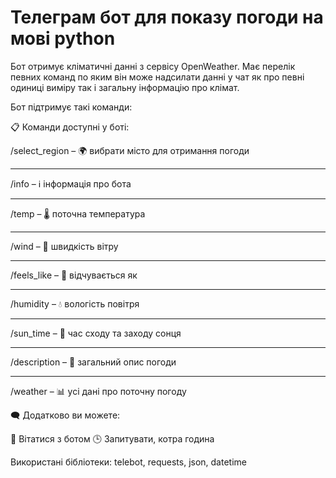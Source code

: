 # Телеграм бот для показу погоди на мові python
Бот отримує кліматичні данні з сервісу OpenWeather. Має перелік певних команд по яким він може надсилати данні у чат як про певні одиниці виміру так і загальну інформацію про клімат.

Бот підтримує такі команди:

📋 Команди доступні у боті:

/select_region – 🌍 вибрати місто для отримання погоди
- - - - - - 
/info – ℹ️ інформація про бота
- - - - - - 
/temp – 🌡 поточна температура
- - - - - - 
/wind – 💨 швидкість вітру
- - - - - - 
/feels_like – 🤔 відчувається як
- - - - - - 
/humidity – 💧 вологість повітря
- - - - - - 
/sun_time – 🌅 час сходу та заходу сонця
- - - - - - 
/description – 📝 загальний опис погоди
- - - - - - 
/weather – 📊 усі дані про поточну погоду

🗨 Додатково ви можете:

👋 Вітатися з ботом
🕒 Запитувати, котра година

Використані бібліотеки:
telebot, requests, json, datetime
